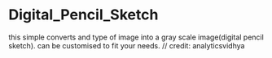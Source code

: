 # Digital_Pencil_Sketch
this simple converts and type of image into a gray scale image(digital pencil sketch). can be customised to fit your needs. // credit: analyticsvidhya

